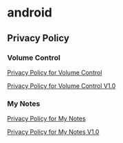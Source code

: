 # android



## Privacy Policy

### Volume Control

[Privacy Policy for Volume Control](https://github.com/aanwhs/android/blob/main/com.aanwasi.volumecontrol/privacy-policy.md)

[Privacy Policy for Volume Control V1.0](https://github.com/aanwhs/android/blob/main/com.aanwasi.volumecontrol/v1.0/privacy-policy.md)

### My Notes

[Privacy Policy for My Notes](https://github.com/aanwhs/android/blob/main/com.aanwasi.mynotes/privacy-policy.md)

[Privacy Policy for My Notes V1.0](https://github.com/aanwhs/android/blob/main/com.aanwasi.mynotes/v1.0/privacy-policy.md)
